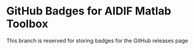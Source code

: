# GitHub Badges for AIDIF Matlab Toolbox

This branch is reserved for storing badges for the GitHub releases page
